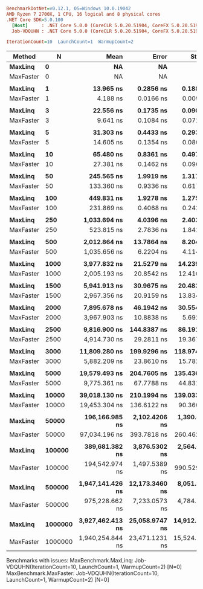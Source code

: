 ``` ini

BenchmarkDotNet=v0.12.1, OS=Windows 10.0.19042
AMD Ryzen 7 2700X, 1 CPU, 16 logical and 8 physical cores
.NET Core SDK=5.0.100
  [Host]     : .NET Core 5.0.0 (CoreCLR 5.0.20.51904, CoreFX 5.0.20.51904), X64 RyuJIT
  Job-VDQUHN : .NET Core 5.0.0 (CoreCLR 5.0.20.51904, CoreFX 5.0.20.51904), X64 RyuJIT

IterationCount=10  LaunchCount=1  WarmupCount=2  

```
|    Method |       N |             Mean |          Error |         StdDev | Ratio | RatioSD |
|---------- |-------- |-----------------:|---------------:|---------------:|------:|--------:|
|   **MaxLinq** |       **0** |               **NA** |             **NA** |             **NA** |     **?** |       **?** |
| MaxFaster |       0 |               NA |             NA |             NA |     ? |       ? |
|           |         |                  |                |                |       |         |
|   **MaxLinq** |       **1** |        **13.965 ns** |      **0.2856 ns** |      **0.1889 ns** |  **1.00** |    **0.00** |
| MaxFaster |       1 |         4.188 ns |      0.0166 ns |      0.0099 ns |  0.30 |    0.00 |
|           |         |                  |                |                |       |         |
|   **MaxLinq** |       **3** |        **22.556 ns** |      **0.1735 ns** |      **0.0907 ns** |  **1.00** |    **0.00** |
| MaxFaster |       3 |         9.641 ns |      0.1084 ns |      0.0717 ns |  0.43 |    0.00 |
|           |         |                  |                |                |       |         |
|   **MaxLinq** |       **5** |        **31.303 ns** |      **0.4433 ns** |      **0.2932 ns** |  **1.00** |    **0.00** |
| MaxFaster |       5 |        14.605 ns |      0.1354 ns |      0.0806 ns |  0.47 |    0.00 |
|           |         |                  |                |                |       |         |
|   **MaxLinq** |      **10** |        **65.480 ns** |      **0.8361 ns** |      **0.4976 ns** |  **1.00** |    **0.00** |
| MaxFaster |      10 |        27.381 ns |      0.1462 ns |      0.0967 ns |  0.42 |    0.00 |
|           |         |                  |                |                |       |         |
|   **MaxLinq** |      **50** |       **245.565 ns** |      **1.9919 ns** |      **1.3175 ns** |  **1.00** |    **0.00** |
| MaxFaster |      50 |       133.360 ns |      0.9336 ns |      0.6175 ns |  0.54 |    0.00 |
|           |         |                  |                |                |       |         |
|   **MaxLinq** |     **100** |       **449.831 ns** |      **1.9278 ns** |      **1.2751 ns** |  **1.00** |    **0.00** |
| MaxFaster |     100 |       231.869 ns |      0.4068 ns |      0.2421 ns |  0.52 |    0.00 |
|           |         |                  |                |                |       |         |
|   **MaxLinq** |     **250** |     **1,033.694 ns** |      **4.0396 ns** |      **2.4039 ns** |  **1.00** |    **0.00** |
| MaxFaster |     250 |       523.815 ns |      2.7836 ns |      1.8412 ns |  0.51 |    0.00 |
|           |         |                  |                |                |       |         |
|   **MaxLinq** |     **500** |     **2,012.864 ns** |     **13.7864 ns** |      **8.2041 ns** |  **1.00** |    **0.00** |
| MaxFaster |     500 |     1,035.656 ns |      6.2204 ns |      4.1144 ns |  0.51 |    0.00 |
|           |         |                  |                |                |       |         |
|   **MaxLinq** |    **1000** |     **3,977.832 ns** |     **21.5279 ns** |     **14.2393 ns** |  **1.00** |    **0.00** |
| MaxFaster |    1000 |     2,005.193 ns |     20.8542 ns |     12.4100 ns |  0.50 |    0.00 |
|           |         |                  |                |                |       |         |
|   **MaxLinq** |    **1500** |     **5,941.913 ns** |     **30.9675 ns** |     **20.4831 ns** |  **1.00** |    **0.00** |
| MaxFaster |    1500 |     2,967.356 ns |     20.9159 ns |     13.8346 ns |  0.50 |    0.00 |
|           |         |                  |                |                |       |         |
|   **MaxLinq** |    **2000** |     **7,895.678 ns** |     **46.1942 ns** |     **30.5546 ns** |  **1.00** |    **0.00** |
| MaxFaster |    2000 |     3,967.903 ns |     10.8838 ns |      5.6924 ns |  0.50 |    0.00 |
|           |         |                  |                |                |       |         |
|   **MaxLinq** |    **2500** |     **9,816.900 ns** |    **144.8387 ns** |     **86.1912 ns** |  **1.00** |    **0.00** |
| MaxFaster |    2500 |     4,914.730 ns |     29.2811 ns |     19.3676 ns |  0.50 |    0.00 |
|           |         |                  |                |                |       |         |
|   **MaxLinq** |    **3000** |    **11,809.280 ns** |    **199.9296 ns** |    **118.9749 ns** |  **1.00** |    **0.00** |
| MaxFaster |    3000 |     5,882.209 ns |     23.8610 ns |     15.7826 ns |  0.50 |    0.01 |
|           |         |                  |                |                |       |         |
|   **MaxLinq** |    **5000** |    **19,579.493 ns** |    **204.7605 ns** |    **135.4364 ns** |  **1.00** |    **0.00** |
| MaxFaster |    5000 |     9,775.361 ns |     67.7788 ns |     44.8315 ns |  0.50 |    0.00 |
|           |         |                  |                |                |       |         |
|   **MaxLinq** |   **10000** |    **39,018.130 ns** |    **210.1994 ns** |    **139.0339 ns** |  **1.00** |    **0.00** |
| MaxFaster |   10000 |    19,453.304 ns |    136.6122 ns |     90.3605 ns |  0.50 |    0.00 |
|           |         |                  |                |                |       |         |
|   **MaxLinq** |   **50000** |   **196,166.985 ns** |  **2,102.4206 ns** |  **1,390.6211 ns** |  **1.00** |    **0.00** |
| MaxFaster |   50000 |    97,034.196 ns |    393.7818 ns |    260.4623 ns |  0.49 |    0.00 |
|           |         |                  |                |                |       |         |
|   **MaxLinq** |  **100000** |   **389,681.382 ns** |  **3,876.5302 ns** |  **2,564.0847 ns** |  **1.00** |    **0.00** |
| MaxFaster |  100000 |   194,542.974 ns |  1,497.5389 ns |    990.5293 ns |  0.50 |    0.00 |
|           |         |                  |                |                |       |         |
|   **MaxLinq** |  **500000** | **1,947,141.426 ns** | **12,173.3460 ns** |  **8,051.9146 ns** |  **1.00** |    **0.00** |
| MaxFaster |  500000 |   975,228.662 ns |  7,233.0573 ns |  4,784.2196 ns |  0.50 |    0.00 |
|           |         |                  |                |                |       |         |
|   **MaxLinq** | **1000000** | **3,927,462.413 ns** | **25,058.9747 ns** | **14,912.1939 ns** |  **1.00** |    **0.00** |
| MaxFaster | 1000000 | 1,940,254.844 ns | 23,471.1231 ns | 15,524.6947 ns |  0.49 |    0.00 |

Benchmarks with issues:
  MaxBenchmark.MaxLinq: Job-VDQUHN(IterationCount=10, LaunchCount=1, WarmupCount=2) [N=0]
  MaxBenchmark.MaxFaster: Job-VDQUHN(IterationCount=10, LaunchCount=1, WarmupCount=2) [N=0]
